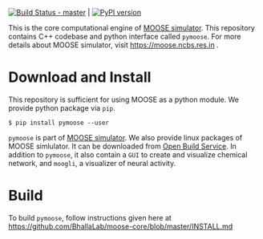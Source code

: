 [![Build Status - master](https://travis-ci.org/BhallaLab/moose-core.svg?branch=master)](https://travis-ci.org/BhallaLab/moose-core) | [![PyPI version](https://badge.fury.io/py/pymoose.svg)](https://badge.fury.io/py/pymoose)

This is the core computational engine of [MOOSE simulator](https://github.com/BhallaLab/moose). This repository contains
C++ codebase and python interface called `pymoose`. For more details about MOOSE simulator, visit https://moose.ncbs.res.in .

# Download and Install

This repository is sufficient for using MOOSE as a python module. We provide python package via `pip`.

    $ pip install pymoose --user 

`pymoose` is part of [MOOSE simulator](https://github.com/BhallaLab/moose). We also provide linux packages of 
MOOSE simlulator. It can be downloaded from [Open Build Service](https://software.opensuse.org//download.html?project=home%3Amoose&package=moose). 
In addition to `pymoose`, it also contain a `GUI` to create and visualize chemical network, and `moogli`, a visualizer of neural activity.  

# Build 

To build `pymoose`, follow instructions given here at https://github.com/BhallaLab/moose-core/blob/master/INSTALL.md 

